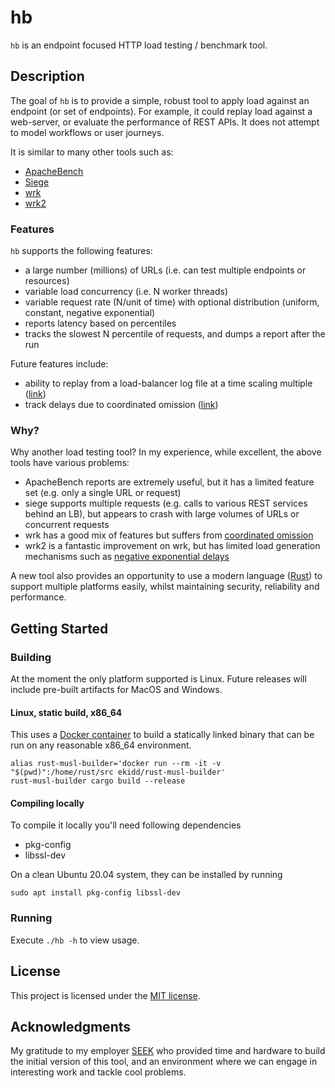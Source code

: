 # hb

`hb` is an endpoint focused HTTP load testing / benchmark tool.

## Description

The goal of `hb` is to provide a simple, robust tool to apply load against an endpoint (or set of endpoints). For example, it could replay load against a web-server, or evaluate the performance of REST APIs.
It does not attempt to model workflows or user journeys.

It is similar to many other tools such as:
* [ApacheBench](https://httpd.apache.org/docs/current/programs/ab.html)
* [Siege](https://github.com/JoeDog/siege)
* [wrk](https://github.com/wg/wrk)
* [wrk2](https://github.com/giltene/wrk2)

### Features

`hb` supports the following features:
* a large number (millions) of URLs (i.e. can test multiple endpoints or resources)
* variable load concurrency (i.e. N worker threads)
* variable request rate (N/unit of time) with optional distribution (uniform, constant, negative exponential)
* reports latency based on percentiles
* tracks the slowest N percentile of requests, and dumps a report after the run

Future features include:
* ability to replay from a load-balancer log file at a time scaling multiple ([link](https://github.com/markpritchard/hb/issues/2))
* track delays due to coordinated omission ([link](https://github.com/markpritchard/hb/issues/3))

### Why?

Why another load testing tool? In my experience, while excellent, the above tools have various problems:
* ApacheBench reports are extremely useful, but it has a limited feature set (e.g. only a single URL or request)
* siege supports multiple requests (e.g. calls to various REST services behind an LB), but appears to crash with large volumes of URLs or concurrent requests
* wrk has a good mix of features but suffers from [coordinated omission](https://www.youtube.com/watch?v=lJ8ydIuPFeU)
* wrk2 is a fantastic improvement on wrk, but has limited load generation mechanisms such as [negative exponential delays](http://perfdynamics.blogspot.com/2012/05/load-testing-with-uniform-vs.html) 

A new tool also provides an opportunity to use a modern language ([Rust](https://www.rust-lang.org/)) to support multiple platforms easily, whilst maintaining security, reliability and performance.

## Getting Started

### Building

At the moment the only platform supported is Linux. Future releases will include pre-built artifacts for MacOS and Windows.

#### Linux, static build, x86_64

This uses a [Docker container](https://github.com/emk/rust-musl-builder) to build a statically linked binary that can be run on any reasonable x86_64 environment.

```
alias rust-musl-builder='docker run --rm -it -v "$(pwd)":/home/rust/src ekidd/rust-musl-builder'
rust-musl-builder cargo build --release
```

#### Compiling locally
To compile it locally you'll need following dependencies
- pkg-config
- libssl-dev

On a clean Ubuntu 20.04 system, they can be installed by running
```
sudo apt install pkg-config libssl-dev
```

### Running

Execute `./hb -h` to view usage.

## License

This project is licensed under the [MIT license](LICENSE.txt).

## Acknowledgments

My gratitude to my employer [SEEK](https://seek.com.au) who provided time and hardware to build the initial version of this tool, and an environment where we can engage in interesting work and tackle cool problems.

